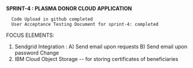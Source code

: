 **SPRINT-4 : PLASMA DONOR CLOUD APPLICATION**

      Code Upload in github completed
      User Acceptance Testing Document for sprint-4: completed

FOCUS ELEMENTS: 

1. Sendgrid Integration :
  A) Send email upon requests 
  B) Send email upon password Change 
2. IBM Cloud Object Storage -- for storing certificates of beneficiaries 


